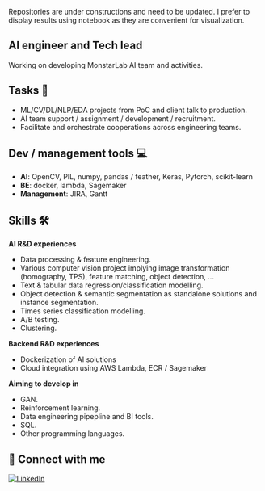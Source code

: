 Repositories are under constructions and need to be updated. I prefer to display results using notebook as they are convenient for visualization.

## **AI engineer and Tech lead**

Working on developing MonstarLab AI team and activities.

## Tasks 📝
- ML/CV/DL/NLP/EDA projects from PoC and client talk to production.
- AI team support / assignment / development / recruitment.
- Facilitate and orchestrate cooperations across engineering teams.

## Dev / management tools 💻
- **AI**: OpenCV, PIL, numpy, pandas / feather, Keras, Pytorch, scikit-learn
- **BE**: docker, lambda, Sagemaker
- **Management**: JIRA, Gantt

## Skills 🛠️
**AI R&D experiences**
- Data processing & feature engineering.
- Various computer vision project implying image transformation (homography, TPS), feature matching, object detection, ...
- Text & tabular data regression/classification modelling.
- Object detection & semantic segmentation as standalone solutions and instance segmentation.
- Times series classification modelling.
- A/B testing.
- Clustering.

**Backend R&D experiences**
- Dockerization of AI solutions
- Cloud integration using AWS Lambda, ECR / Sagemaker

**Aiming to develop in**
- GAN.
- Reinforcement learning.
- Data engineering pipepline and BI tools.
- SQL.
- Other programming languages.

## 🔗 Connect with me

<a href="https://www.linkedin.com/in/antoninjoly/" target="_blank"><img alt="LinkedIn" src="https://img.shields.io/badge/linkedin-%230077B5.svg?&style=for-the-badge&logo=linkedin&logoColor=white" /></a>


